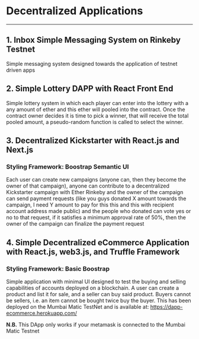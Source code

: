 # Decentralized Applications

-----------------------


## 1. Inbox Simple Messaging System on Rinkeby Testnet

Simple messaging system designed towards the application of testnet driven apps

## 2. Simple Lottery DAPP with React Front End

Simple lottery system in which each player can enter into the lottery with a any amount of ether and this ether will pooled into the contract. Once the contract owner decides it is time to pick a winner, that will receive the total pooled amount, a pseudo-random function is called to select the winner.

## 3. Decentralized Kickstarter with React.js and Next.js

### Styling Framework: Boostrap Semantic UI

Each user can create new campaigns (anyone can, then they become the owner of that campaign), anyone can contribute to a decentralized Kickstarter campaign with Ether Rinkeby and the owner of the campaign can send payment requests (like you guys donated X amount towards the campaign, I need Y amount to pay for this this and this with recipient account address made public) and the people who donated can vote yes or no to that request, if it satisfies a minimum approval rate of 50%, then the owner of the campaign can finalize the payment request

## 4. Simple Decentralized eCommerce Application with React.js, web3.js, and Truffle Framework

### Styling Framework: Basic Boostrap

Simple application with minimal UI designed to test the buying and selling capabilities of accounts deployed on a blockchain. A user can create a product and list it for sale, and a seller can buy said product. Buyers cannot be sellers, i.e. an item cannot be bought twice buy the buyer. This has been deployed on the Mumbai Matic TestNet and is available at: https://dapp-ecommerce.herokuapp.com/

**N.B.** This DApp only works if your metamask is connected to the Mumbai Matic Testnet
